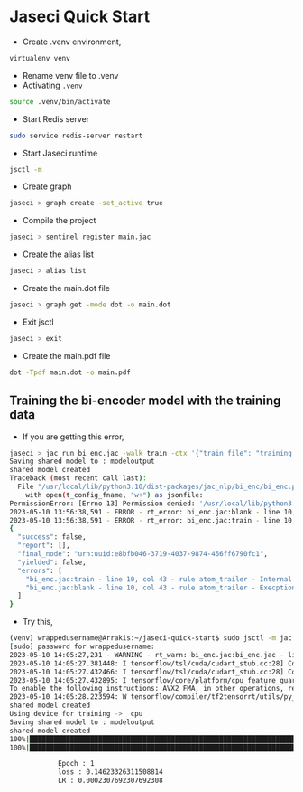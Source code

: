 # Jaseci Quick Start

- Create .venv environment,

```bash
virtualenv venv
```

- Rename venv file to .venv
- Activating `.venv`

```bash
source .venv/bin/activate
```

- Start Redis server

```bash
sudo service redis-server restart
```

- Start Jaseci runtime

```bash
jsctl -m
```

- Create graph

```bash
jaseci > graph create -set_active true
```

- Compile the project

```bash
jaseci > sentinel register main.jac
```

- Create the alias list

```bash
jaseci > alias list
```

- Create the main.dot file

```bash
jaseci > graph get -mode dot -o main.dot
```

- Exit jsctl

```bash
jaseci > exit
```

- Create the main.pdf file

```bash
dot -Tpdf main.dot -o main.pdf
```

## Training the bi-encoder model with the training data

- If you are getting this error,

```bash
jaseci > jac run bi_enc.jac -walk train -ctx '{"train_file": "training_data.json"}'
Saving shared model to : modeloutput
shared model created
Traceback (most recent call last):
  File "/usr/local/lib/python3.10/dist-packages/jac_nlp/bi_enc/bi_enc.py", line 186, in train
    with open(t_config_fname, "w+") as jsonfile:
PermissionError: [Errno 13] Permission denied: '/usr/local/lib/python3.10/dist-packages/jac_nlp/bi_enc/utils/train_config.json'
2023-05-10 13:56:38,591 - ERROR - rt_error: bi_enc.jac:blank - line 10, col 43 - rule atom_trailer - Execption within action call bi_enc.train! 
2023-05-10 13:56:38,591 - ERROR - rt_error: bi_enc.jac:train - line 10, col 43 - rule atom_trailer - Internal Exception: 
{
  "success": false,
  "report": [],
  "final_node": "urn:uuid:e8bfb046-3719-4037-9874-456ff6790fc1",
  "yielded": false,
  "errors": [
    "bi_enc.jac:train - line 10, col 43 - rule atom_trailer - Internal Exception: ",
    "bi_enc.jac:blank - line 10, col 43 - rule atom_trailer - Execption within action call bi_enc.train! "
  ]
}
```

- Try this,

```bash
(venv) wrappedusername@Arrakis:~/jaseci-quick-start$ sudo jsctl -m jac run bi_enc.jac -walk train -ctx '{"train_file": "training_data.json"}'
[sudo] password for wrappedusername:
2023-05-10 14:05:27,231 - WARNING - rt_warn: bi_enc.jac:bi_enc.jac - line 2, col 4 - rule can_stmt - Attempting auto-load for bi_enc.train
2023-05-10 14:05:27.381448: I tensorflow/tsl/cuda/cudart_stub.cc:28] Could not find cuda drivers on your machine, GPU will not be used.
2023-05-10 14:05:27.432466: I tensorflow/tsl/cuda/cudart_stub.cc:28] Could not find cuda drivers on your machine, GPU will not be used.
2023-05-10 14:05:27.432895: I tensorflow/core/platform/cpu_feature_guard.cc:182] This TensorFlow binary is optimized to use available CPU instructions in performance-critical operations.
To enable the following instructions: AVX2 FMA, in other operations, rebuild TensorFlow with the appropriate compiler flags.
2023-05-10 14:05:28.223594: W tensorflow/compiler/tf2tensorrt/utils/py_utils.cc:38] TF-TRT Warning: Could not find TensorRT
shared model created
Using device for training ->  cpu
Saving shared model to : modeloutput
shared model created
100%|██████████████████████████████████████████████████████████████████████████████████████████████████████████████████████████████████████████████████████████████████████████████████████████████| 3/3 [00:00<00:00,  6.62it/s]
100%|██████████████████████████████████████████████████████████████████████████████████████████████████████████████████████████████████████████████████████████████████████████████████████████████| 3/3 [00:00<00:00,  7.14it/s]

            Epoch : 1
            loss : 0.14623326311508814
            LR : 0.0002307692307692308
```
